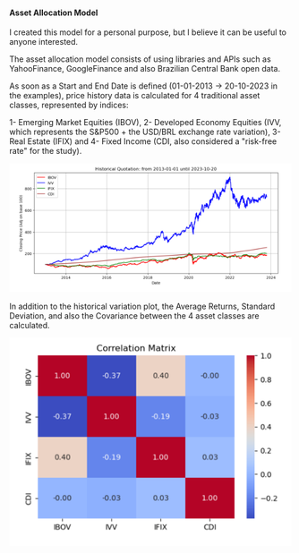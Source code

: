 #### Asset Allocation Model

I created this model for a personal purpose, but I believe it can be useful to anyone interested.

The asset allocation model consists of using libraries and APIs such as YahooFinance, GoogleFinance and also Brazilian Central Bank open data.

As soon as a Start and End Date is defined (01-01-2013 -> 20-10-2023 in the examples), price history data is calculated for 4 traditional asset classes, represented by indices:

1- Emerging Market Equities (IBOV), 2- Developed Economy Equities (IVV, which represents the S&P500 + the USD/BRL exchange rate variation), 3- Real Estate (IFIX) and 4- Fixed Income (CDI, also considered a "risk-free rate" for the study).

![Historical Quotation](src/historical_quotation.png)

In addition to the historical variation plot, the Average Returns, Standard Deviation, and also the Covariance between the 4 asset classes are calculated.

![Correlation Matrix](src/correlation_matrix.png)
